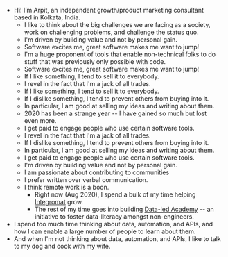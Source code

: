- Hi! I’m Arpit, an independent growth/product marketing consultant based in Kolkata, India.
    - I like to think about the big challenges we are facing as a society, work on challenging problems, and challenge the status quo.
    - I'm driven by building value and not by personal gain. 
    - Software excites me, great software makes me want to jump!
    - I'm a huge proponent of tools that enable non-technical folks to do stuff that was previously only possible with code.
    - Software excites me, great software makes me want to jump!
    - If I like something, I tend to sell it to everybody. 
    - I revel in the fact that I'm a jack of all trades.
    - If I like something, I tend to sell it to everybody.
    - If I dislike something, I tend to prevent others from buying into it.
    - In particular, I am good at selling my ideas and writing about them.
    - 2020 has been a strange year -- I have gained so much but lost even more.
    - I get paid to engage people who use certain software tools.
    - I revel in the fact that I'm a jack of all trades.
    - If I dislike something, I tend to prevent others from buying into it.
    - In particular, I am good at selling my ideas and writing about them.
    - I get paid to engage people who use certain software tools.
    - I'm driven by building value and not by personal gain.
    - I am passionate about contributing to communities
    - I prefer written over verbal communication.
    - I think remote work is a boon.
        - Right now (Aug 2020), I spend a bulk of my time helping [Integromat](https://www.integromat.com) grow.
        - The rest of my time goes into building [Data-led Academy](http://dataled.academy/) -- an initiative to foster data-literacy amongst non-engineers. 
- I spend too much time thinking about data, automation, and APIs, and how I can enable a large number of people to learn about them. 
- And when I'm not thinking about data, automation, and APIs, I like to talk to my dog and cook with my wife.
